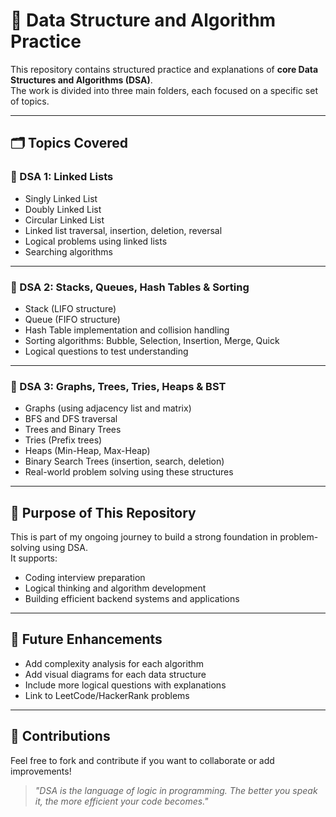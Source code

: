 # 🧠 Data Structure and Algorithm Practice

This repository contains structured practice and explanations of **core Data Structures and Algorithms (DSA)**.  
The work is divided into three main folders, each focused on a specific set of topics.



---

## 🗂️ Topics Covered

### 🔸 DSA 1: Linked Lists
- Singly Linked List
- Doubly Linked List
- Circular Linked List
- Linked list traversal, insertion, deletion, reversal
- Logical problems using linked lists
- Searching algorithms

---

### 🔸 DSA 2: Stacks, Queues, Hash Tables & Sorting
- Stack (LIFO structure)
- Queue (FIFO structure)
- Hash Table implementation and collision handling
- Sorting algorithms: Bubble, Selection, Insertion, Merge, Quick
- Logical questions to test understanding

---

### 🔸 DSA 3: Graphs, Trees, Tries, Heaps & BST
- Graphs (using adjacency list and matrix)
- BFS and DFS traversal
- Trees and Binary Trees
- Tries (Prefix trees)
- Heaps (Min-Heap, Max-Heap)
- Binary Search Trees (insertion, search, deletion)
- Real-world problem solving using these structures

---

## 🚀 Purpose of This Repository

This is part of my ongoing journey to build a strong foundation in problem-solving using DSA.  
It supports:
- Coding interview preparation  
- Logical thinking and algorithm development  
- Building efficient backend systems and applications

---

## 📌 Future Enhancements

- Add complexity analysis for each algorithm
- Add visual diagrams for each data structure
- Include more logical questions with explanations
- Link to LeetCode/HackerRank problems

---

## 🙌 Contributions

Feel free to fork and contribute if you want to collaborate or add improvements!

> _"DSA is the language of logic in programming. The better you speak it, the more efficient your code becomes."_

